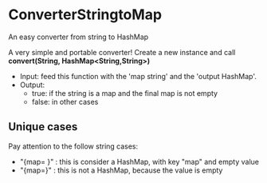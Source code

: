 # ConverterStringtoMap
An easy converter from string to HashMap

A very simple and portable converter!
Create a new instance and call **convert(String, HashMap<String,String>)**
* Input:
feed this function with the 'map string' and the 'output HashMap'.
* Output:
  * true: if the string is a map and the final map is not empty
  * false: in other cases

## Unique cases
Pay attention to the follow string cases:
* "{map= }" : this is consider a HashMap, with key "map" and empty value
* "{map=}" : this is not a HashMap, because the value is empty
